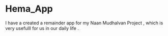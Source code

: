 # Hema_App
I have a created a remainder app for my Naan Mudhalvan Project , which is very  usefulll  for us in our daily life .
